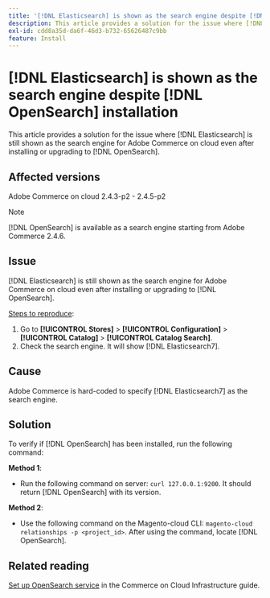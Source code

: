 ```yaml
---
title: '[!DNL Elasticsearch] is shown as the search engine despite [!DNL OpenSearch] installation'
description: This article provides a solution for the issue where [!DNL Elasticsearch] is still shown as the search engine for Adobe Commerce on cloud even after installing or upgrading to [!DNL OpenSearch].
exl-id: cdd8a35d-da6f-46d3-b732-65626487c9bb
feature: Install
---
```

# [!DNL Elasticsearch] is shown as the search engine despite [!DNL OpenSearch] installation

This article provides a solution for the issue where [!DNL Elasticsearch] is still shown as the search engine for Adobe Commerce on cloud even after installing or upgrading to [!DNL OpenSearch].

## Affected versions

Adobe Commerce on cloud 2.4.3-p2 - 2.4.5-p2

>[!NOTE]
>
>[!DNL OpenSearch] is available as a search engine starting from Adobe Commerce 2.4.6.

## Issue

[!DNL Elasticsearch] is still shown as the search engine for Adobe Commerce on cloud even after installing or upgrading to [!DNL OpenSearch].

<u>Steps to reproduce</u>:

1. Go to **[!UICONTROL Stores]** > **[!UICONTROL Configuration]** > **[!UICONTROL Catalog]** > **[!UICONTROL Catalog Search]**.
1. Check the search engine. It will show [!DNL Elasticsearch7].

## Cause

Adobe Commerce is hard-coded to specify [!DNL Elasticsearch7] as the search engine.

## Solution

To verify if [!DNL OpenSearch] has been installed, run the following command:

**Method 1**:

* Run the following command on server: `curl 127.0.0.1:9200`. It should return [!DNL OpenSearch] with its version.

**Method 2**:

* Use the following command on the Magento-cloud CLI: `magento-cloud relationships -p <project_id>`. After using the command, locate [!DNL OpenSearch].

## Related reading

[Set up OpenSearch service](https://experienceleague.adobe.com/docs/commerce-cloud-service/user-guide/configure/service/opensearch.html) in the Commerce on Cloud Infrastructure guide.
